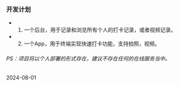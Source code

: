 ### 开发计划 ###

- 1. 一个后台，用于记录和浏览所有个人的打卡记录，或者视频记录。
- 2. 一个App，用于终端实现快速打卡功能，支持拍照，视频。

###### PS：项目将以个人部署的形式存在，建议不存在任何的在线服务当中。

2024-08-01 
